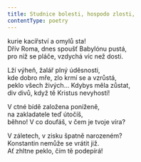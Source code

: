 ```yaml
---
title: Studnice bolesti, hospodo zlosti,
contentType: poetry
---
```


<section>

kurie kacířství a omylů sta!  
Dřív Roma, dnes spoušť Babylónu pustá,  
pro niž se pláče, vzdychá víc než dosti.

</section>

<section>

Lží výheň, žalář plný úděsnosti,  
kde dobro mře, zlo krmí se a vzrůstá,  
peklo všech živých… Kdybys měla zůstat,  
div divů, když tě Kristus nevyhostí!

</section>

<section>

V ctné bídě založena poníženě,  
na zakladatele teď útočíš,  
běhno! V co doufáš, v čem je tvoje víra?

</section>

<section>

V záletech, v zisku špatně narozeném?  
Konstantin nemůže se vrátit již.  
Ať zhltne peklo, čím tě podepírá!

</section>
